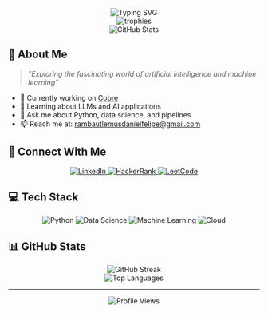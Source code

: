<div align="center">
  <img src="https://readme-typing-svg.herokuapp.com?font=Fira+Code&weight=500&size=40&pause=1000&color=2E8BC0&center=true&vCenter=true&width=600&height=100&lines=Hi+%F0%9F%91%8B" alt="Typing SVG" />
</div>

<div align="center">
  <img src="https://github-profile-trophy.vercel.app/?username=drambaut&theme=radical&no-frame=true&no-bg=true&margin-w=4" alt="trophies" />
</div>

<div align="center">
  <img src="https://github-readme-stats.vercel.app/api?username=drambaut&show_icons=true&theme=radical" alt="GitHub Stats" />
</div>

## 🚀 About Me

> *"Exploring the fascinating world of artificial intelligence and machine learning"*

- 🔭 Currently working on [Cobre](https://www.cobre.com/)
- 🌱 Learning about LLMs and AI applications
- 💬 Ask me about Python, data science, and pipelines
- 📫 Reach me at: rambautlemusdanielfelipe@gmail.com

## 🌟 Connect With Me

<div align="center">
  <a href="https://www.linkedin.com/in/felipe-rambaut/">
    <img src="https://img.shields.io/badge/LinkedIn-0077B5?style=for-the-badge&logo=linkedin&logoColor=white" alt="LinkedIn"/>
  </a>
  <a href="https://www.hackerrank.com/profile/dfrafelipe">
    <img src="https://img.shields.io/badge/HackerRank-2EC866?style=for-the-badge&logo=HackerRank&logoColor=white" alt="HackerRank"/>
  </a>
  <a href="https://leetcode.com/u/dfrafelipe/">
    <img src="https://img.shields.io/badge/LeetCode-FFA116?style=for-the-badge&logo=LeetCode&logoColor=black" alt="LeetCode"/>
  </a>
</div>

## 💻 Tech Stack

<div align="center">
  <img src="https://img.shields.io/badge/Python-Expert-3776AB?style=for-the-badge&logo=python&logoColor=white" alt="Python"/>
  <img src="https://img.shields.io/badge/Data_Science-Expert-FF6F00?style=for-the-badge&logo=scikit-learn&logoColor=white" alt="Data Science"/>
  <img src="https://img.shields.io/badge/Machine_Learning-Expert-FF6F00?style=for-the-badge&logo=tensorflow&logoColor=white" alt="Machine Learning"/>
  <img src="https://img.shields.io/badge/Cloud-AWS_Azure-232F3E?style=for-the-badge&logo=amazon-aws&logoColor=white" alt="Cloud"/>
</div>

## 📊 GitHub Stats

<div align="center">
  <img src="https://github-readme-streak-stats.herokuapp.com/?user=drambaut&theme=radical" alt="GitHub Streak" />
</div>

<div align="center">
  <img src="https://github-readme-stats.vercel.app/api/top-langs/?username=drambaut&layout=compact&theme=radical" alt="Top Languages" />
</div>

---

<div align="center">
  <img src="https://komarev.com/ghpvc/?username=drambaut&style=flat-square&color=blue" alt="Profile Views"/>
</div>
